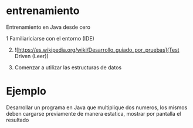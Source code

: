 # entrenamiento
Entrenamiento en Java desde cero

1 Familiariciarse con el entorno (IDE)

2. ![https://es.wikipedia.org/wiki/Desarrollo_guiado_por_pruebas](Test Driven (Leer))

3. Comenzar a utilizar las estructuras de datos

# Ejemplo

Desarrollar un programa en Java que multiplique dos numeros, los mismos deben cargarse previamente de manera estatica, mostrar por pantalla el resultado


